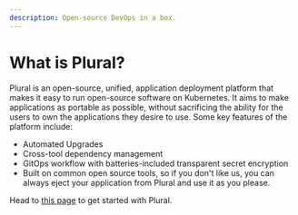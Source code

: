 ```yaml
---
description: Open-source DevOps in a box.
---
```


# What is Plural?

Plural is an open-source, unified, application deployment platform that makes it easy to run open-source software on Kubernetes. It aims to make applications as portable as possible, without sacrificing the ability for the users to own the applications they desire to use. Some key features of the platform include:

* Automated Upgrades
* Cross-tool dependency management
* GitOps workflow with batteries-included transparent secret encryption
* Built on common open source tools, so if you don't like us, you can always eject your application from Plural and use it as you please.

Head to [this page](getting-started/README.md) to get started with Plural.
